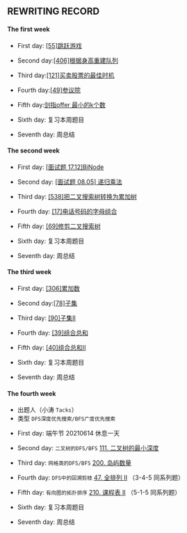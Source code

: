 ## REWRITING RECORD
#### The first week

* First day: [[55]跳跃游戏](https://leetcode-cn.com/problems/jump-game/)

* Second day:[[406]根据身高重建队列](https://leetcode-cn.com/problems/queue-reconstruction-by-height/)

* Third day:[[121]买卖股票的最佳时机](https://leetcode-cn.com/problems/best-time-to-buy-and-sell-stock/)

* Fourth day:[[49]参议院](https://leetcode-cn.com/problems/dota2-senate/)

* Fifth day:[剑指offer 最小的k个数](https://leetcode-cn.com/problems/zui-xiao-de-kge-shu-lcof/)

* Sixth day: 复习本周题目

* Seventh day: 周总结

#### The second week

* First day: [[面试题 17.12]BiNode](https://leetcode-cn.com/problems/binode-lcci/)

* Second day: [[面试题 08.05] 递归乘法](https://leetcode-cn.com/problems/recursive-mulitply-lcci/)

* Third day: [[538]把二叉搜索树转换为累加树](https://leetcode-cn.com/problems/convert-bst-to-greater-tree/)

* Fourth day: [[17]电话号码的字母组合](https://leetcode-cn.com/problems/letter-combinations-of-a-phone-number/)

* Fifth day: [[69]修剪二叉搜索树](https://leetcode-cn.com/problems/trim-a-binary-search-tree/)

* Sixth day: 复习本周题目

* Seventh day: 周总结

#### The third week

* First day: [[306]累加数](https://leetcode-cn.com/problems/additive-number/)

* Second day:[[78]子集](https://leetcode-cn.com/problems/subsets/)

* Third day: [[90]子集II](https://leetcode-cn.com/problems/subsets-ii/)

* Fourth day: [[39]组合总和](https://leetcode-cn.com/problems/combination-sum/)

* Fifth day: [[40]组合总和II](https://leetcode-cn.com/problems/combination-sum-ii/)

* Sixth day: 复习本周题目

* Seventh day: 周总结

#### The fourth week


- 出题人（小涛 `Tacks`） 
- 类型 `DFS深度优先搜索/BFS广度优先搜索`

* First day: 端午节 20210614 休息一天

* Second day:  `二叉树的DFS/BFS` [111. 二叉树的最小深度](https://leetcode-cn.com/problems/minimum-depth-of-binary-tree/)

* Third day:  `网格类的DFS/BFS` [200. 岛屿数量](https://leetcode-cn.com/problems/number-of-islands/)

* Fourth day: `DFS中的回溯剪枝` [47. 全排列 II](https://leetcode-cn.com/problems/permutations-ii/) （3-4-5 同系列题）

* Fifth day: `有向图的拓扑排序` [210. 课程表 II](https://leetcode-cn.com/problems/course-schedule-ii/) （5-1-5 同系列题）

* Sixth day: 复习本周题目

* Seventh day: 周总结
